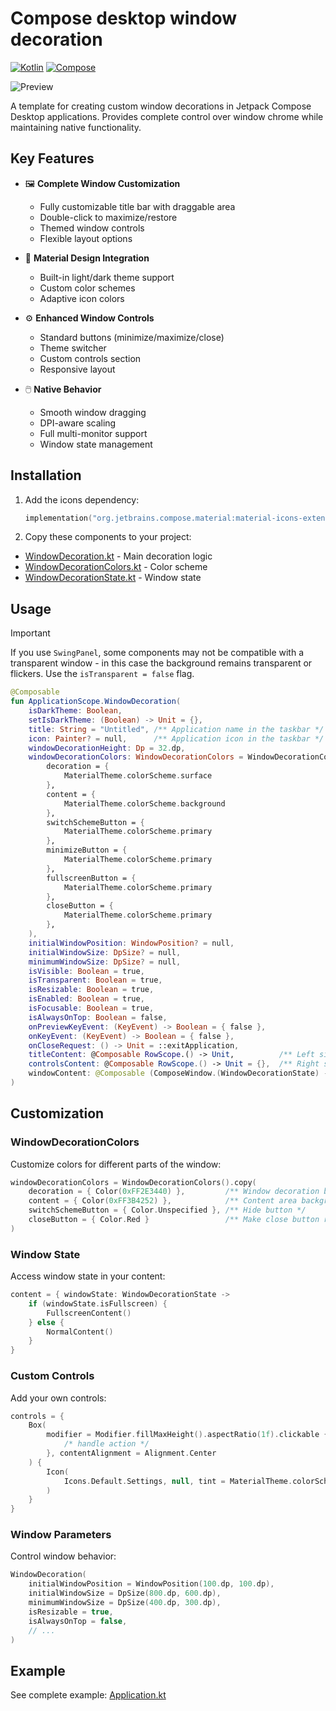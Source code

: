 # Compose desktop window decoration

[![Kotlin](https://img.shields.io/badge/kotlin-2.2.0-blue.svg?logo=kotlin)](http://kotlinlang.org)
[![Compose](https://img.shields.io/badge/compose%20desktop-1.8.2-blue)](https://www.jetbrains.com/lp/compose-mpp/)

![Preview](media/preview.png)

A template for creating custom window decorations in Jetpack Compose Desktop applications. Provides complete control
over window chrome while maintaining native functionality.

## Key Features

- 🖼️ **Complete Window Customization**
    - Fully customizable title bar with draggable area
    - Double-click to maximize/restore
    - Themed window controls
    - Flexible layout options

- 🎨 **Material Design Integration**
    - Built-in light/dark theme support
    - Custom color schemes
    - Adaptive icon colors

- ⚙️ **Enhanced Window Controls**
    - Standard buttons (minimize/maximize/close)
    - Theme switcher
    - Custom controls section
    - Responsive layout

- 🖱️ **Native Behavior**
    - Smooth window dragging
    - DPI-aware scaling
    - Full multi-monitor support
    - Window state management

## Installation

1. Add the icons dependency:
    ```kotlin
    implementation("org.jetbrains.compose.material:material-icons-extended:1.7.3")
    ```

2. Copy these components to your project:

- [WindowDecoration.kt](composeApp/src/jvmMain/kotlin/io/github/numq/composedesktopwindowdecoration/decoration/WindowDecoration.kt) -
  Main decoration logic
- [WindowDecorationColors.kt](composeApp/src/jvmMain/kotlin/io/github/numq/composedesktopwindowdecoration/decoration/WindowDecorationColors.kt) -
  Color scheme
- [WindowDecorationState.kt](composeApp/src/jvmMain/kotlin/io/github/numq/composedesktopwindowdecoration/decoration/WindowDecorationState.kt) -
  Window state

## Usage

> [!IMPORTANT]
> If you use `SwingPanel`, some components may not be compatible with a transparent window - in this case the background
> remains transparent or flickers. Use the `isTransparent = false` flag.

```kotlin
@Composable
fun ApplicationScope.WindowDecoration(
    isDarkTheme: Boolean,
    setIsDarkTheme: (Boolean) -> Unit = {},
    title: String = "Untitled", /** Application name in the taskbar */
    icon: Painter? = null,      /** Application icon in the taskbar */
    windowDecorationHeight: Dp = 32.dp,
    windowDecorationColors: WindowDecorationColors = WindowDecorationColors(
        decoration = {
            MaterialTheme.colorScheme.surface
        },
        content = {
            MaterialTheme.colorScheme.background
        },
        switchSchemeButton = {
            MaterialTheme.colorScheme.primary
        },
        minimizeButton = {
            MaterialTheme.colorScheme.primary
        },
        fullscreenButton = {
            MaterialTheme.colorScheme.primary
        },
        closeButton = {
            MaterialTheme.colorScheme.primary
        },
    ),
    initialWindowPosition: WindowPosition? = null,
    initialWindowSize: DpSize? = null,
    minimumWindowSize: DpSize? = null,
    isVisible: Boolean = true,
    isTransparent: Boolean = true,
    isResizable: Boolean = true,
    isEnabled: Boolean = true,
    isFocusable: Boolean = true,
    isAlwaysOnTop: Boolean = false,
    onPreviewKeyEvent: (KeyEvent) -> Boolean = { false },
    onKeyEvent: (KeyEvent) -> Boolean = { false },
    onCloseRequest: () -> Unit = ::exitApplication,
    titleContent: @Composable RowScope.() -> Unit,          /** Left side of the top panel */
    controlsContent: @Composable RowScope.() -> Unit = {},  /** Right side of the top panel */
    windowContent: @Composable (ComposeWindow.(WindowDecorationState) -> Unit),
)
```

## Customization

### WindowDecorationColors

Customize colors for different parts of the window:

```kotlin
windowDecorationColors = WindowDecorationColors().copy(
    decoration = { Color(0xFF2E3440) },         /** Window decoration background */
    content = { Color(0xFF3B4252) },            /** Content area background */
    switchSchemeButton = { Color.Unspecified }, /** Hide button */
    closeButton = { Color.Red }                 /** Make close button red */
)
```

### Window State

Access window state in your content:

```kotlin
content = { windowState: WindowDecorationState ->
    if (windowState.isFullscreen) {
        FullscreenContent()
    } else {
        NormalContent()
    }
}
```

### Custom Controls

Add your own controls:

```kotlin
controls = {
    Box(
        modifier = Modifier.fillMaxHeight().aspectRatio(1f).clickable {
            /* handle action */
        }, contentAlignment = Alignment.Center
    ) {
        Icon(
            Icons.Default.Settings, null, tint = MaterialTheme.colorScheme.primary
        )
    }
}
```

### Window Parameters

Control window behavior:

```kotlin
WindowDecoration(
    initialWindowPosition = WindowPosition(100.dp, 100.dp),
    initialWindowSize = DpSize(800.dp, 600.dp),
    minimumWindowSize = DpSize(400.dp, 300.dp),
    isResizable = true,
    isAlwaysOnTop = false,
    // ...
)
```

## Example

See complete example:
[Application.kt](composeApp/src/jvmMain/kotlin/io/github/numq/composedesktopwindowdecoration/application/Application.kt)